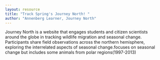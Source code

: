 ```yaml
---
layout: resource
title: "Track Spring's Journey North! "
author: "Annenberg Learner, Journey North"
---
```


Journey North is a website that engages students and citizen scientists around the globe in tracking wildlife migration and seasonal change. Participants share field observations across the northern hemisphere, exploring the interrelated aspects of seasonal change.focuses on seasonal change but includes some animals from polar regions(1997-2013)
